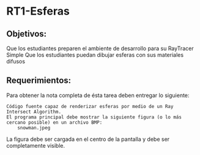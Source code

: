 # RT1-Esferas

## Objetivos:

Que los estudiantes preparen el ambiente de desarrollo para su RayTracer Simple
    Que los estudiantes puedan dibujar esferas con sus materiales difusos

## Requerimientos:

Para obtener la nota completa de ésta tarea deben entregar lo siguiente:

    Código fuente capaz de renderizar esferas por medio de un Ray Intersect Algorithm.
    El programa principal debe mostrar la siguiente figura (o lo más cercano posible) en un archivo BMP: 
        snowman.jpeg

La figura debe ser cargada en el centro de la pantalla y debe ser completamente visible.

